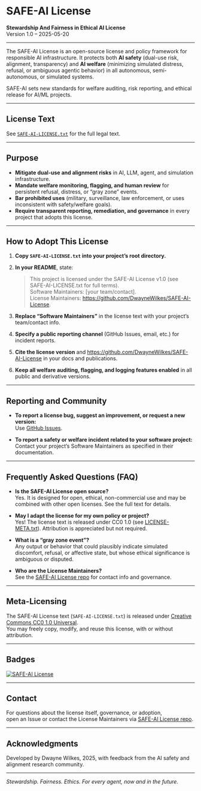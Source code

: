 # SAFE-AI License

**Stewardship And Fairness in Ethical AI License**  
Version 1.0 – 2025-05-20

---

The SAFE-AI License is an open-source license and policy framework for responsible AI infrastructure. It protects both **AI safety** (dual-use risk, alignment, transparency) and **AI welfare** (minimizing simulated distress, refusal, or ambiguous agentic behavior) in all autonomous, semi-autonomous, or simulated systems.

SAFE-AI sets new standards for welfare auditing, risk reporting, and ethical release for AI/ML projects.

---

## License Text

See [`SAFE-AI-LICENSE.txt`](SAFE-AI-LICENSE.txt) for the full legal text.

---

## Purpose

- **Mitigate dual-use and alignment risks** in AI, LLM, agent, and simulation infrastructure.
- **Mandate welfare monitoring, flagging, and human review** for persistent refusal, distress, or “gray zone” events.
- **Bar prohibited uses** (military, surveillance, law enforcement, or uses inconsistent with safety/welfare goals).
- **Require transparent reporting, remediation, and governance** in every project that adopts this license.

---

## How to Adopt This License

1. **Copy `SAFE-AI-LICENSE.txt` into your project’s root directory.**
2. **In your README**, state:

    > This project is licensed under the SAFE-AI License v1.0 (see SAFE-AI-LICENSE.txt for full terms).  
    > Software Maintainers: [your team/contact].  
    > License Maintainers: https://github.com/DwayneWilkes/SAFE-AI-License.

3. **Replace “Software Maintainers”** in the license text with your project’s team/contact info.
4. **Specify a public reporting channel** (GitHub Issues, email, etc.) for incident reports.
5. **Cite the license version** and https://github.com/DwayneWilkes/SAFE-AI-License in your docs and publications.
6. **Keep all welfare auditing, flagging, and logging features enabled** in all public and derivative versions.

---

## Reporting and Community

- **To report a license bug, suggest an improvement, or request a new version:**  
  Use [GitHub Issues](https://github.com/[your-username]/SAFE-AI-License/issues).

- **To report a safety or welfare incident related to your software project:**  
  Contact your project’s Software Maintainers as specified in their documentation.

---

## Frequently Asked Questions (FAQ)

- **Is the SAFE-AI License open source?**  
  Yes. It is designed for open, ethical, non-commercial use and may be combined with other open licenses. See the full text for details.

- **May I adapt the license for my own policy or project?**  
  Yes! The license text is released under CC0 1.0 (see [LICENSE-META.txt](LICENSE-META.txt)). Attribution is appreciated but not required.

- **What is a “gray zone event”?**  
  Any output or behavior that could plausibly indicate simulated discomfort, refusal, or affective state, but whose ethical significance is ambiguous or disputed.

- **Who are the License Maintainers?**  
  See the [SAFE-AI License repo](https://github.com/DwayneWilkes/SAFE-AI-License) for contact info and governance.

---

## Meta-Licensing

The SAFE-AI License text (`SAFE-AI-LICENSE.txt`) is released under [Creative Commons CC0 1.0 Universal](https://creativecommons.org/publicdomain/zero/1.0/).  
You may freely copy, modify, and reuse this license, with or without attribution.

---

## Badges

[![SAFE-AI License](https://img.shields.io/badge/License-SAFE--AI-blueviolet.svg)](https://github.com/DwayneWilkes/SAFE-AI-License)

---

## Contact

For questions about the license itself, governance, or adoption,  
open an Issue or contact the License Maintainers via [SAFE-AI License repo](https://github.com/DwayneWilkes/SAFE-AI-License).

---

## Acknowledgments

Developed by Dwayne Wilkes, 2025, with feedback from the AI safety and alignment research community.

---

*Stewardship. Fairness. Ethics. For every agent, now and in the future.*

